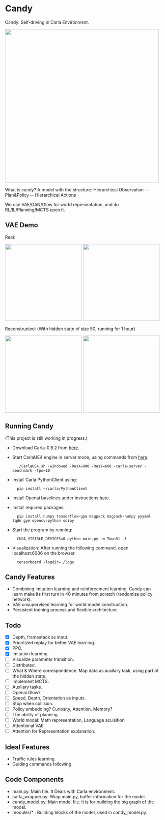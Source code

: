 # Candy
Candy: Self-driving in Carla Environment.

<img src="https://github.com/createamind/candy/blob/master/screenshots/candy.png" width="500"/>

What is candy? A model with the structure: Hierarchical Observation -- Plan&Policy -- Hierarchical Actions

We use VAE/GAN/Glow for world representation, and do RL/IL/Planning/MCTS upon it.


## VAE Demo
Real:

<div>
    <img src="https://github.com/createamind/candy/blob/master/screenshots/real1.png" width="250" style="display:inline"/>
    <img src="https://github.com/createamind/candy/blob/master/screenshots/real2.png" width="250" style="display:inline"/>
</div>

Reconstructed: (With hidden state of size 50, running for 1 hour)

<div>
    <img src="https://github.com/createamind/candy/blob/master/screenshots/reconstruct1.png" width="250" style="display:inline"/>
    <img src="https://github.com/createamind/candy/blob/master/screenshots/reconstruct2.png" width="250" style="display:inline"/>
</div>


## Running Candy
(This project is still working in progress.)
* Download Carla-0.8.2 from [here][carlarelease].
* Start CarlaUE4 engine in server mode, using commands from [here][carlagithub].

        ./CarlaUE4.sh -windowed -ResX=800 -ResY=600 -carla-server -benchmark -fps=10
    
* Install Carla PythonClient using:

        pip install ~/carla/PythonClient

* Install Openai baselines under instructions [here][baseline].
* Install required packages:

        pip install numpy tensorflow-gpu msgpack msgpack-numpy pyyaml tqdm gym opencv-python scipy
    
* Start the program by running:

        CUDA_VISIBLE_DEVICES=0 python main.py -m Town01 -l

* Visualization: After running the following command, open localhost:6006 on the browser.

        tensorboard -logdir=./logs



[carlagithub]: http://carla.readthedocs.io/en/latest/running_simulator_standalone/
[carlarelease]: https://github.com/carla-simulator/carla/releases
[baseline]: https://github.com/openai/baselines


## Candy Features
* Combining imitation learning and reinforcement learning. Candy can learn make its first turn in 40 minutes from scratch (randomize policy network).
* VAE unsupervised learning for world model construction.
* Persistent training process and flexible architecture.

## Todo
- [x] Depth, framestack as input.
- [x] Prioritized replay for better VAE learning.
- [x] PPO.
- [x] Imitation learning.
- [ ] Visualize parameter transition.
- [ ] Distributed.
- [ ] What & Where correspondence. Map data as auxilary task, using part of the hidden state.
- [ ] Implement MCTS.
- [ ] Auxilary tasks.
- [ ] Openai Glow?
- [ ] Speed, Depth, Orientation as inputs.
- [ ] Stop when collision.
- [ ] Policy embedding? Curiosity, Attention, Memory?
- [ ] The ability of planning
- [ ] World model: Math representation, Language acuisition
- [ ] Attentional VAE
- [ ] Attention for Representation explanation.

## Ideal Features
* Traffic rules learning.
* Guiding commands following.

## Code Components
* main.py: Main file. It Deals with Carla environment.
* carla_wrapper.py: Wrap main.py, buffer information for the model.
* candy_model.py: Main model file. It is for building the big graph of the model.
* modules/* : Building blocks of the model, used in candy_model.py.


